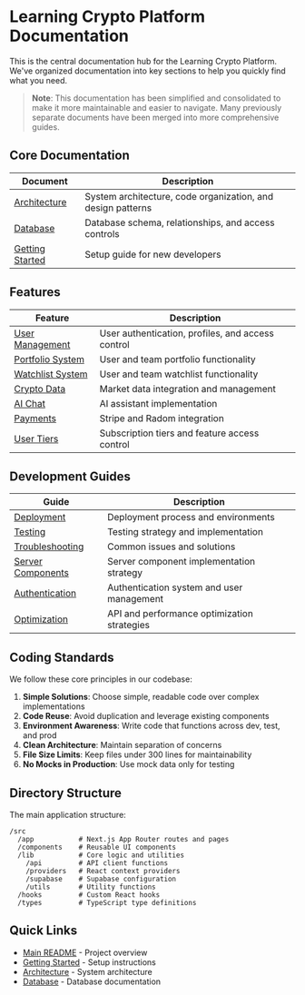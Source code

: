# Learning Crypto Platform Documentation

This is the central documentation hub for the Learning Crypto Platform. We've organized documentation into key sections to help you quickly find what you need.

> **Note**: This documentation has been simplified and consolidated to make it more maintainable and easier to navigate. Many previously separate documents have been merged into more comprehensive guides.

## Core Documentation

| Document | Description |
|----------|-------------|
| [Architecture](ARCHITECTURE.md) | System architecture, code organization, and design patterns |
| [Database](DATABASE.md) | Database schema, relationships, and access controls |
| [Getting Started](getting-started.md) | Setup guide for new developers |

## Features

| Feature | Description |
|---------|-------------|
| [User Management](features/users.md) | User authentication, profiles, and access control |
| [Portfolio System](features/portfolio.md) | User and team portfolio functionality |
| [Watchlist System](features/watchlist.md) | User and team watchlist functionality |
| [Crypto Data](features/crypto-data.md) | Market data integration and management |
| [AI Chat](features/ai-chat.md) | AI assistant implementation |
| [Payments](features/payments.md) | Stripe and Radom integration |
| [User Tiers](features/user-tiers.md) | Subscription tiers and feature access control |

## Development Guides

| Guide | Description |
|-------|-------------|
| [Deployment](guides/deployment.md) | Deployment process and environments |
| [Testing](guides/testing.md) | Testing strategy and implementation |
| [Troubleshooting](guides/troubleshooting.md) | Common issues and solutions |
| [Server Components](guides/server-components.md) | Server component implementation strategy |
| [Authentication](guides/authentication.md) | Authentication system and user management |
| [Optimization](guides/optimization.md) | API and performance optimization strategies |

## Coding Standards

We follow these core principles in our codebase:

1. **Simple Solutions**: Choose simple, readable code over complex implementations
2. **Code Reuse**: Avoid duplication and leverage existing components
3. **Environment Awareness**: Write code that functions across dev, test, and prod
4. **Clean Architecture**: Maintain separation of concerns
5. **File Size Limits**: Keep files under 300 lines for maintainability
6. **No Mocks in Production**: Use mock data only for testing

## Directory Structure

The main application structure:

```
/src
  /app           # Next.js App Router routes and pages
  /components    # Reusable UI components
  /lib           # Core logic and utilities
    /api         # API client functions
    /providers   # React context providers
    /supabase    # Supabase configuration
    /utils       # Utility functions
  /hooks         # Custom React hooks
  /types         # TypeScript type definitions
```

## Quick Links

- [Main README](../README.md) - Project overview
- [Getting Started](getting-started.md) - Setup instructions
- [Architecture](ARCHITECTURE.md) - System architecture
- [Database](DATABASE.md) - Database documentation 